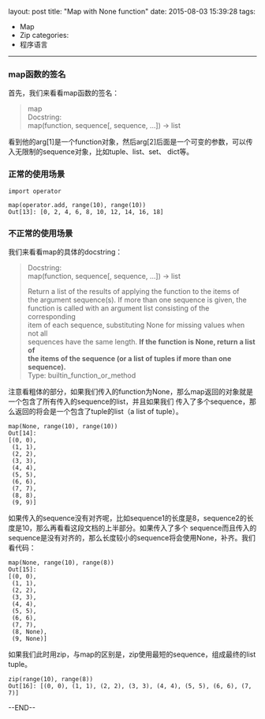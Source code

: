 layout: post
title: "Map with None function"
date: 2015-08-03 15:39:28
tags:
- Map
- Zip
categories:
- 程序语言
---

### map函数的签名

首先，我们来看看map函数的签名：

> map                    
> Docstring:                         
> map(function, sequence[, sequence, ...]) -> list

看到他的arg[1]是一个function对象，然后arg[2]后面是一个可变的参数，可以传入无限制的sequence对象，比如tuple、list、set、
dict等。

### 正常的使用场景

```
import operator

map(operator.add, range(10), range(10))
Out[13]: [0, 2, 4, 6, 8, 10, 12, 14, 16, 18]
```

### 不正常的使用场景

我们来看看map的具体的docstring：         
> Docstring:              
> map(function, sequence[, sequence, ...]) -> list              
>            
> Return a list of the results of applying the function to the items of   
> the argument sequence(s).  If more than one sequence is given, the         
> function is called with an argument list consisting of the corresponding        
> item of each sequence, substituting None for missing values when not all            
> sequences have the same length.  **If the function is None, return a list of**              
> **the items of the sequence (or a list of tuples if more than one sequence).**                      
> Type:      builtin_function_or_method                

注意看粗体的部分，如果我们传入的function为None，那么map返回的对象就是一个包含了所有传入的sequence的list，并且如果我们
传入了多个sequence，那么返回的将会是一个包含了tuple的list（a list of tuple）。

```
map(None, range(10), range(10))
Out[14]:
[(0, 0),
 (1, 1),
 (2, 2),
 (3, 3),
 (4, 4),
 (5, 5),
 (6, 6),
 (7, 7),
 (8, 8),
 (9, 9)]
```

如果传入的sequence没有对齐呢，比如sequence1的长度是8，sequence2的长度是10，那么再看看这段文档的上半部分。如果传入了多个
sequence而且传入的sequence是没有对齐的，那么长度较小的sequence将会使用None，补齐。我们看代码：

```
map(None, range(10), range(8))
Out[15]:
[(0, 0),
 (1, 1),
 (2, 2),
 (3, 3),
 (4, 4),
 (5, 5),
 (6, 6),
 (7, 7),
 (8, None),
 (9, None)]
```

如果我们此时用zip，与map的区别是，zip使用最短的sequence，组成最终的list tuple。

```
zip(range(10), range(8))
Out[16]: [(0, 0), (1, 1), (2, 2), (3, 3), (4, 4), (5, 5), (6, 6), (7, 7)]
```

--END--
